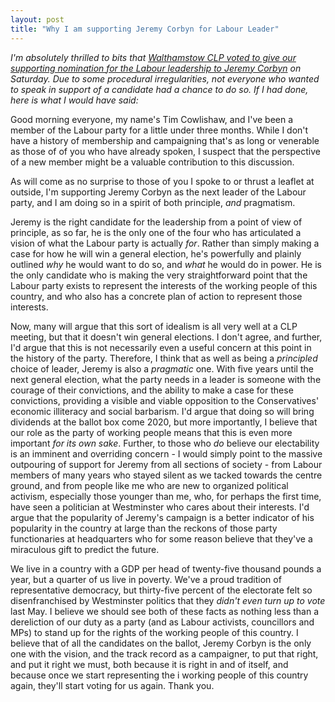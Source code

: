 ```yaml
---
layout: post
title: "Why I am supporting Jeremy Corbyn for Labour Leader"
---
```


*I'm absolutely thrilled to bits that [Walthamstow CLP voted to give our
supporting nomination for the Labour leadership to Jeremy
Corbyn](http://walthamstowclp.blogspot.co.uk/2015/07/leader-and-deputy-nomination-meeting.html)
on Saturday. Due to some procedural irregularities, not everyone who wanted to
speak in support of a candidate had a chance to do so. If I had done, here is
what I would have said:*

Good morning everyone, my name's Tim Cowlishaw, and I've been a member of the
Labour party for a little under three months. While I don't have a history of
membership and campaigning that's as long or venerable as those of of you who
have already spoken, I suspect that the perspective of a new member might be
a valuable contribution to this discussion.

As will come as no surprise to those of you I spoke to or thrust a leaflet at
outside, I'm supporting Jeremy Corbyn as the next leader of the Labour party,
and I am doing so in a spirit of both principle, *and* pragmatism.

Jeremy is the right candidate for the leadership from a point of view of
principle, as so far, he is the only one of the four who has articulated
a vision of what the Labour party is actually *for*. Rather than simply making
a case for how he will win a general election, he's powerfully and plainly
outlined *why* he would want to do so, and *what* he would do in power. He is
the only candidate who is making the very straightforward point that the Labour
party exists to represent the interests of the working people of this country,
and who also has a concrete plan of action to represent those interests.

Now, many will argue that this sort of idealism is all very well at a CLP
meeting, but that it doesn't win general elections. I don't agree, and further,
I'd argue that this is not necessarily even a useful concern at this point in
the history of the party. Therefore, I think that as well as being
a *principled* choice of leader, Jeremy is also a *pragmatic* one. With five
years until the next general election, what the party needs in a leader is
someone with the courage of their convictions, and the ability to make a case
for these convictions, providing a visible and viable opposition to the
Conservatives' economic illiteracy and social barbarism. I'd argue that doing so
will bring dividends at the ballot box come 2020, but more importantly,
I believe that our role as the party of working people means that this is even
more important *for its own sake*. Further, to those who *do* believe our
electability is an imminent and overriding concern - I would simply point to the
massive outpouring of support for Jeremy from all sections of society - from
Labour members of many years who stayed silent as we tacked towards the centre
ground, and from people like me who are new to organized political activism,
especially those younger than me, who, for perhaps the first time, have seen
a politician at Westminster who cares about their interests. I'd argue that the
popularity of Jeremy's campaign is a better indicator of his popularity in the
country at large than the reckons of those party functionaries at headquarters who
for some reason believe that they've a miraculous gift to predict the future.

We live in a country with a GDP per head of twenty-five thousand pounds a year,
but a quarter of us live in poverty.  We've a proud tradition of representative
democracy, but thirty-five percent of the electorate felt so disenfranchised by Westminster
politics that they *didn't even turn up to vote* last May. I believe we should
see both of these facts as nothing less than a dereliction of our duty as
a party (and as Labour activists, councillors and MPs) to stand up for the
rights of the working people of this country.  I believe that of all the
candidates on the ballot, Jeremy Corbyn is the only one with the vision, and the
track record as a campaigner, to put that right, and put it right we must, both
because it is right in and of itself, and  because once we start representing the i
working people of this country again, they'll start voting for us again. Thank you.
